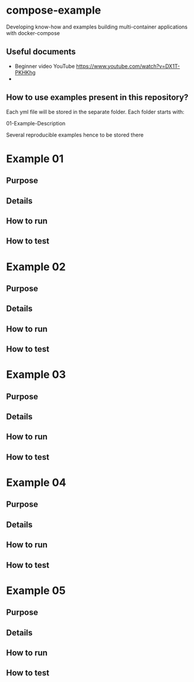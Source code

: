 # compose-example
 Developing know-how and examples building multi-container applications with docker-compose

## Useful documents

* Beginner video YouTube https://www.youtube.com/watch?v=DX1T-PKHKhg
* 

## How to use examples present in this repository?

Each yml file will be stored in the separate folder. Each folder starts with:

01-Example-Description

Several reproducible examples hence to be stored there

# Example 01

## Purpose

## Details

## How to run

## How to test

# Example 02

## Purpose

## Details

## How to run

## How to test

# Example 03

## Purpose

## Details

## How to run

## How to test

# Example 04

## Purpose

## Details

## How to run

## How to test


# Example 05

## Purpose

## Details

## How to run

## How to test

